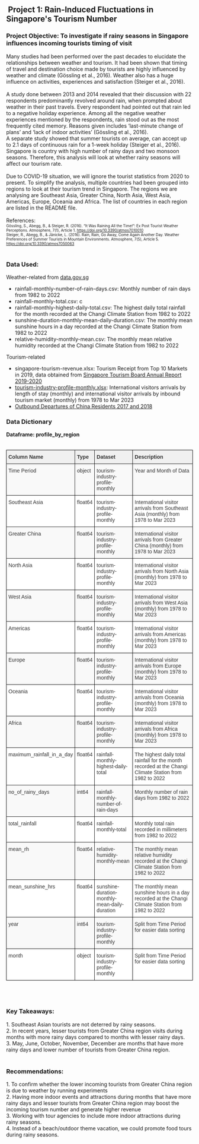 <h2 style="text-align: left;">&nbsp;Project 1:&nbsp;Rain-Induced Fluctuations in Singapore's Tourism Number</h2><span><!--more--></span><h3 style="text-align: left;">Project Objective: To investigate if rainy seasons in Singapore influences incoming tourists timing of visit</h3><div><div>Many studies had been performed over the past decades to elucidate the relationships between weather and tourism. It had been shown that timing of travel and destination choice made by tourists are highly influenced by weather and climate (Gössling et al., 2016). Weather also has a huge influence on activities, experiences and satisfaction (Steiger et al., 2016).</div><div><br /></div><div>A study done between 2013 and 2014 revealed that their discussion with 22 respondents predominantly revolved around rain, when prompted about weather in their past travels. Every respondent had pointed out that rain led to a negative holiday experience. Among all the negative weather experiences mentioned by the respondents, rain stood out as the most frequently cited memory. Reasons given includes ‘last-minute change of plans’ and ‘lack of indoor activities’ (Gössling et al., 2016).</div><div>A separate study showed that summer tourists on average, can accept up to 2.1 days of continuous rain for a 1-week holiday (Steiger et al., 2016). Singapore is country with high number of rainy days and two monsoon seasons. Therefore, this analysis will look at whether rainy seasons will affect our tourism rate.</div><div><br /></div><div>Due to COVID-19 situation, we will ignore the tourist statistics from 2020 to present. To simplify the analysis, multiple countries had been grouped into regions to look at their tourism trend in Singapore. The regions we are analysing are Southeast Asia, Greater China, North Asia, West Asia, Americas, Europe, Oceania and Africa. The list of countries in each region are listed in the README file.</div><div><br /></div><div>References:</div><div><span style="font-size: x-small;">Gössling, S., Abegg, B., &amp; Steiger, R. (2016). “It Was Raining All the Time!”: Ex Post Tourist Weather Perceptions. Atmosphere, 7(1), Article 1. <a href="https://doi.org/10.3390/atmos7010010">https://doi.org/10.3390/atmos7010010</a></span></div><div><span style="font-size: x-small;">Steiger, R., Abegg, B., &amp; Jänicke, L. (2016). Rain, Rain, Go Away, Come Again Another Day. Weather Preferences of Summer Tourists in Mountain Environments. Atmosphere, 7(5), Article 5. <a href="https://doi.org/10.3390/atmos7050063">https://doi.org/10.3390/atmos7050063</a></span></div></div><div><br /></div><span><!--more--></span><h3 style="text-align: left;">Data Used:</h3><div>Weather-related from <a href="http://data.gov.sg">data.gov.sg</a></div><div><ul style="text-align: left;"><li>rainfall-monthly-number-of-rain-days.csv: Monthly number of rain days from 1982 to 2022</li><li>rainfall-monthly-total.csv: c</li><li>rainfall-monthly-highest-daily-total.csv:&nbsp;The highest daily total rainfall for the month recorded at the Changi Climate Station from 1982 to 2022</li><li>sunshine-duration-monthly-mean-daily-duration.csv:&nbsp;The monthly mean sunshine hours in a day recorded at the Changi Climate Station from 1982 to 2022</li><li>relative-humidity-monthly-mean.csv:&nbsp;The monthly mean relative humidity recorded at the Changi Climate Station from 1982 to 2022</li></ul></div><div>Tourism-related</div><div><ul style="text-align: left;"><li>singapore-tourism-revenue.xlsx: Tourism Receipt from Top 10 Markets in 2019, data obtained from <a href="https://www.stb.gov.sg/content/dam/stb/documents/annualreports/Singapore%20Tourism%20Board_Annual%20Report%202019-2020.pdf" target="_blank">Singapore Tourism Board Annual Report 2019-2020</a></li><li><a href="https://tablebuilder.singstat.gov.sg/statistical-tables/downloadMultiple/_xVRYuIPVEe2yAjZN4FFXw">tourism-industry-profile-monthly.xlsx</a>: International visitors arrivals by length of stay (monthly) and international visitor arrivals by inbound tourism market (monthly) from 1978 to Mar 2023</li><li><a href="http://www.travellinkdaily.com/tld/dsj/15550.htm" target="_blank">Outbound Departures of China Residents 2017 and 2018</a></li></ul><span><!--more--></span><h3 style="text-align: left;">Data Dictionary</h3></div><div><b>Dataframe:&nbsp;profile_by_region</b></div><div><br /></div><div>

<table class="tg" style="border-collapse: collapse; border-color: rgb(204, 204, 204); border-spacing: 0px;"><thead><tr><th style="background-color: #f0f0f0; border-color: rgb(0, 0, 0); border-style: solid; border-width: 1px; color: #333333; font-family: Arial, sans-serif; font-size: 14px; overflow: hidden; padding: 10px 5px; text-align: left; vertical-align: top; word-break: normal;">Column Name</th><th style="background-color: #f0f0f0; border-color: rgb(0, 0, 0); border-style: solid; border-width: 1px; color: #333333; font-family: Arial, sans-serif; font-size: 14px; overflow: hidden; padding: 10px 5px; text-align: left; vertical-align: top; word-break: normal;">Type</th><th style="background-color: #f0f0f0; border-color: rgb(0, 0, 0); border-style: solid; border-width: 1px; color: #333333; font-family: Arial, sans-serif; font-size: 14px; overflow: hidden; padding: 10px 5px; text-align: left; vertical-align: top; word-break: normal;">Dataset</th><th style="background-color: #f0f0f0; border-color: rgb(0, 0, 0); border-style: solid; border-width: 1px; color: #333333; font-family: Arial, sans-serif; font-size: 14px; overflow: hidden; padding: 10px 5px; text-align: left; vertical-align: top; word-break: normal;">Description</th></tr></thead><tbody><tr><td style="background-color: #f9f9f9; border-color: rgb(0, 0, 0); border-style: solid; border-width: 1px; color: #333333; font-family: Arial, sans-serif; font-size: 14px; overflow: hidden; padding: 10px 5px; text-align: left; vertical-align: top; word-break: normal;">Time Period</td><td style="background-color: #f9f9f9; border-color: rgb(0, 0, 0); border-style: solid; border-width: 1px; color: #333333; font-family: Arial, sans-serif; font-size: 14px; overflow: hidden; padding: 10px 5px; text-align: left; vertical-align: top; word-break: normal;">object</td><td style="background-color: #f9f9f9; border-color: rgb(0, 0, 0); border-style: solid; border-width: 1px; color: #333333; font-family: Arial, sans-serif; font-size: 14px; overflow: hidden; padding: 10px 5px; text-align: left; vertical-align: top; word-break: normal;">tourism-industry-profile-monthly</td><td style="background-color: #f9f9f9; border-color: rgb(0, 0, 0); border-style: solid; border-width: 1px; color: #333333; font-family: Arial, sans-serif; font-size: 14px; overflow: hidden; padding: 10px 5px; text-align: left; vertical-align: top; word-break: normal;">Year and Month of Data</td></tr><tr><td style="background-color: white; border-color: rgb(0, 0, 0); border-style: solid; border-width: 1px; color: #333333; font-family: Arial, sans-serif; font-size: 14px; overflow: hidden; padding: 10px 5px; text-align: left; vertical-align: top; word-break: normal;">Southeast Asia</td><td style="background-color: white; border-color: rgb(0, 0, 0); border-style: solid; border-width: 1px; color: #333333; font-family: Arial, sans-serif; font-size: 14px; overflow: hidden; padding: 10px 5px; text-align: left; vertical-align: top; word-break: normal;">float64</td><td style="background-color: white; border-color: rgb(0, 0, 0); border-style: solid; border-width: 1px; color: #333333; font-family: Arial, sans-serif; font-size: 14px; overflow: hidden; padding: 10px 5px; text-align: left; vertical-align: top; word-break: normal;">tourism-industry-profile-monthly</td><td style="background-color: white; border-color: rgb(0, 0, 0); border-style: solid; border-width: 1px; color: #333333; font-family: Arial, sans-serif; font-size: 14px; overflow: hidden; padding: 10px 5px; text-align: left; vertical-align: top; word-break: normal;">International visitor arrivals from Southeast Asia (monthly) from 1978 to Mar 2023</td></tr><tr><td style="background-color: #f9f9f9; border-color: rgb(0, 0, 0); border-style: solid; border-width: 1px; color: #333333; font-family: Arial, sans-serif; font-size: 14px; overflow: hidden; padding: 10px 5px; text-align: left; vertical-align: top; word-break: normal;">Greater China</td><td style="background-color: #f9f9f9; border-color: rgb(0, 0, 0); border-style: solid; border-width: 1px; color: #333333; font-family: Arial, sans-serif; font-size: 14px; overflow: hidden; padding: 10px 5px; text-align: left; vertical-align: top; word-break: normal;">float64</td><td style="background-color: #f9f9f9; border-color: rgb(0, 0, 0); border-style: solid; border-width: 1px; color: #333333; font-family: Arial, sans-serif; font-size: 14px; overflow: hidden; padding: 10px 5px; text-align: left; vertical-align: top; word-break: normal;">tourism-industry-profile-monthly</td><td style="background-color: #f9f9f9; border-color: rgb(0, 0, 0); border-style: solid; border-width: 1px; color: #333333; font-family: Arial, sans-serif; font-size: 14px; overflow: hidden; padding: 10px 5px; text-align: left; vertical-align: top; word-break: normal;">International visitor arrivals from Greater China (monthly) from 1978 to Mar 2023</td></tr><tr><td style="background-color: white; border-color: rgb(0, 0, 0); border-style: solid; border-width: 1px; color: #333333; font-family: Arial, sans-serif; font-size: 14px; overflow: hidden; padding: 10px 5px; text-align: left; vertical-align: top; word-break: normal;">North Asia</td><td style="background-color: white; border-color: rgb(0, 0, 0); border-style: solid; border-width: 1px; color: #333333; font-family: Arial, sans-serif; font-size: 14px; overflow: hidden; padding: 10px 5px; text-align: left; vertical-align: top; word-break: normal;">float64</td><td style="background-color: white; border-color: rgb(0, 0, 0); border-style: solid; border-width: 1px; color: #333333; font-family: Arial, sans-serif; font-size: 14px; overflow: hidden; padding: 10px 5px; text-align: left; vertical-align: top; word-break: normal;">tourism-industry-profile-monthly</td><td style="background-color: white; border-color: rgb(0, 0, 0); border-style: solid; border-width: 1px; color: #333333; font-family: Arial, sans-serif; font-size: 14px; overflow: hidden; padding: 10px 5px; text-align: left; vertical-align: top; word-break: normal;">International visitor arrivals from North Asia (monthly) from 1978 to Mar 2023</td></tr><tr><td style="background-color: #f9f9f9; border-color: rgb(0, 0, 0); border-style: solid; border-width: 1px; color: #333333; font-family: Arial, sans-serif; font-size: 14px; overflow: hidden; padding: 10px 5px; text-align: left; vertical-align: top; word-break: normal;">West Asia</td><td style="background-color: #f9f9f9; border-color: rgb(0, 0, 0); border-style: solid; border-width: 1px; color: #333333; font-family: Arial, sans-serif; font-size: 14px; overflow: hidden; padding: 10px 5px; text-align: left; vertical-align: top; word-break: normal;">float64</td><td style="background-color: #f9f9f9; border-color: rgb(0, 0, 0); border-style: solid; border-width: 1px; color: #333333; font-family: Arial, sans-serif; font-size: 14px; overflow: hidden; padding: 10px 5px; text-align: left; vertical-align: top; word-break: normal;">tourism-industry-profile-monthly</td><td style="background-color: #f9f9f9; border-color: rgb(0, 0, 0); border-style: solid; border-width: 1px; color: #333333; font-family: Arial, sans-serif; font-size: 14px; overflow: hidden; padding: 10px 5px; text-align: left; vertical-align: top; word-break: normal;">International visitor arrivals from West Asia (monthly) from 1978 to Mar 2023</td></tr><tr><td style="background-color: white; border-color: rgb(0, 0, 0); border-style: solid; border-width: 1px; color: #333333; font-family: Arial, sans-serif; font-size: 14px; overflow: hidden; padding: 10px 5px; text-align: left; vertical-align: top; word-break: normal;">Americas</td><td style="background-color: white; border-color: rgb(0, 0, 0); border-style: solid; border-width: 1px; color: #333333; font-family: Arial, sans-serif; font-size: 14px; overflow: hidden; padding: 10px 5px; text-align: left; vertical-align: top; word-break: normal;">float64</td><td style="background-color: white; border-color: rgb(0, 0, 0); border-style: solid; border-width: 1px; color: #333333; font-family: Arial, sans-serif; font-size: 14px; overflow: hidden; padding: 10px 5px; text-align: left; vertical-align: top; word-break: normal;">tourism-industry-profile-monthly</td><td style="background-color: white; border-color: rgb(0, 0, 0); border-style: solid; border-width: 1px; color: #333333; font-family: Arial, sans-serif; font-size: 14px; overflow: hidden; padding: 10px 5px; text-align: left; vertical-align: top; word-break: normal;">International visitor arrivals from Americas (monthly) from 1978 to Mar 2023</td></tr><tr><td style="background-color: #f9f9f9; border-color: rgb(0, 0, 0); border-style: solid; border-width: 1px; color: #333333; font-family: Arial, sans-serif; font-size: 14px; overflow: hidden; padding: 10px 5px; text-align: left; vertical-align: top; word-break: normal;">Europe</td><td style="background-color: #f9f9f9; border-color: rgb(0, 0, 0); border-style: solid; border-width: 1px; color: #333333; font-family: Arial, sans-serif; font-size: 14px; overflow: hidden; padding: 10px 5px; text-align: left; vertical-align: top; word-break: normal;">float64</td><td style="background-color: #f9f9f9; border-color: rgb(0, 0, 0); border-style: solid; border-width: 1px; color: #333333; font-family: Arial, sans-serif; font-size: 14px; overflow: hidden; padding: 10px 5px; text-align: left; vertical-align: top; word-break: normal;">tourism-industry-profile-monthly</td><td style="background-color: #f9f9f9; border-color: rgb(0, 0, 0); border-style: solid; border-width: 1px; color: #333333; font-family: Arial, sans-serif; font-size: 14px; overflow: hidden; padding: 10px 5px; text-align: left; vertical-align: top; word-break: normal;">International visitor arrivals from Europe (monthly) from 1978 to Mar 2023</td></tr><tr><td style="background-color: white; border-color: rgb(0, 0, 0); border-style: solid; border-width: 1px; color: #333333; font-family: Arial, sans-serif; font-size: 14px; overflow: hidden; padding: 10px 5px; text-align: left; vertical-align: top; word-break: normal;">Oceania</td><td style="background-color: white; border-color: rgb(0, 0, 0); border-style: solid; border-width: 1px; color: #333333; font-family: Arial, sans-serif; font-size: 14px; overflow: hidden; padding: 10px 5px; text-align: left; vertical-align: top; word-break: normal;">float64</td><td style="background-color: white; border-color: rgb(0, 0, 0); border-style: solid; border-width: 1px; color: #333333; font-family: Arial, sans-serif; font-size: 14px; overflow: hidden; padding: 10px 5px; text-align: left; vertical-align: top; word-break: normal;">tourism-industry-profile-monthly</td><td style="background-color: white; border-color: rgb(0, 0, 0); border-style: solid; border-width: 1px; color: #333333; font-family: Arial, sans-serif; font-size: 14px; overflow: hidden; padding: 10px 5px; text-align: left; vertical-align: top; word-break: normal;">International visitor arrivals from Oceania (monthly) from 1978 to Mar 2023</td></tr><tr><td style="background-color: #f9f9f9; border-color: rgb(0, 0, 0); border-style: solid; border-width: 1px; color: #333333; font-family: Arial, sans-serif; font-size: 14px; overflow: hidden; padding: 10px 5px; text-align: left; vertical-align: top; word-break: normal;">Africa</td><td style="background-color: #f9f9f9; border-color: rgb(0, 0, 0); border-style: solid; border-width: 1px; color: #333333; font-family: Arial, sans-serif; font-size: 14px; overflow: hidden; padding: 10px 5px; text-align: left; vertical-align: top; word-break: normal;">float64</td><td style="background-color: #f9f9f9; border-color: rgb(0, 0, 0); border-style: solid; border-width: 1px; color: #333333; font-family: Arial, sans-serif; font-size: 14px; overflow: hidden; padding: 10px 5px; text-align: left; vertical-align: top; word-break: normal;">tourism-industry-profile-monthly</td><td style="background-color: #f9f9f9; border-color: rgb(0, 0, 0); border-style: solid; border-width: 1px; color: #333333; font-family: Arial, sans-serif; font-size: 14px; overflow: hidden; padding: 10px 5px; text-align: left; vertical-align: top; word-break: normal;">International visitor arrivals from Africa (monthly) from 1978 to Mar 2023</td></tr><tr><td style="background-color: white; border-color: rgb(0, 0, 0); border-style: solid; border-width: 1px; color: #333333; font-family: Arial, sans-serif; font-size: 14px; overflow: hidden; padding: 10px 5px; text-align: left; vertical-align: top; word-break: normal;">maximum_rainfall_in_a_day</td><td style="background-color: white; border-color: rgb(0, 0, 0); border-style: solid; border-width: 1px; color: #333333; font-family: Arial, sans-serif; font-size: 14px; overflow: hidden; padding: 10px 5px; text-align: left; vertical-align: top; word-break: normal;">float64</td><td style="background-color: white; border-color: rgb(0, 0, 0); border-style: solid; border-width: 1px; color: #333333; font-family: Arial, sans-serif; font-size: 14px; overflow: hidden; padding: 10px 5px; text-align: left; vertical-align: top; word-break: normal;">rainfall-monthly-highest-daily-total</td><td style="background-color: white; border-color: rgb(0, 0, 0); border-style: solid; border-width: 1px; color: #333333; font-family: Arial, sans-serif; font-size: 14px; overflow: hidden; padding: 10px 5px; text-align: left; vertical-align: top; word-break: normal;">The highest daily total rainfall for the month recorded at the Changi Climate Station from 1982 to 2022</td></tr><tr><td style="background-color: #f9f9f9; border-color: rgb(0, 0, 0); border-style: solid; border-width: 1px; color: #333333; font-family: Arial, sans-serif; font-size: 14px; overflow: hidden; padding: 10px 5px; text-align: left; vertical-align: top; word-break: normal;">no_of_rainy_days</td><td style="background-color: #f9f9f9; border-color: rgb(0, 0, 0); border-style: solid; border-width: 1px; color: #333333; font-family: Arial, sans-serif; font-size: 14px; overflow: hidden; padding: 10px 5px; text-align: left; vertical-align: top; word-break: normal;">int64</td><td style="background-color: #f9f9f9; border-color: rgb(0, 0, 0); border-style: solid; border-width: 1px; color: #333333; font-family: Arial, sans-serif; font-size: 14px; overflow: hidden; padding: 10px 5px; text-align: left; vertical-align: top; word-break: normal;">rainfall-monthly-number-of-rain-days</td><td style="background-color: #f9f9f9; border-color: rgb(0, 0, 0); border-style: solid; border-width: 1px; color: #333333; font-family: Arial, sans-serif; font-size: 14px; overflow: hidden; padding: 10px 5px; text-align: left; vertical-align: top; word-break: normal;">Monthly number of rain days from 1982 to 2022</td></tr><tr><td style="background-color: white; border-color: rgb(0, 0, 0); border-style: solid; border-width: 1px; color: #333333; font-family: Arial, sans-serif; font-size: 14px; overflow: hidden; padding: 10px 5px; text-align: left; vertical-align: top; word-break: normal;">total_rainfall</td><td style="background-color: white; border-color: rgb(0, 0, 0); border-style: solid; border-width: 1px; color: #333333; font-family: Arial, sans-serif; font-size: 14px; overflow: hidden; padding: 10px 5px; text-align: left; vertical-align: top; word-break: normal;">float64</td><td style="background-color: white; border-color: rgb(0, 0, 0); border-style: solid; border-width: 1px; color: #333333; font-family: Arial, sans-serif; font-size: 14px; overflow: hidden; padding: 10px 5px; text-align: left; vertical-align: top; word-break: normal;">rainfall-monthly-total</td><td style="background-color: white; border-color: rgb(0, 0, 0); border-style: solid; border-width: 1px; color: #333333; font-family: Arial, sans-serif; font-size: 14px; overflow: hidden; padding: 10px 5px; text-align: left; vertical-align: top; word-break: normal;">Monthly total rain recorded in millimeters from 1982 to 2022</td></tr><tr><td style="background-color: #f9f9f9; border-color: rgb(0, 0, 0); border-style: solid; border-width: 1px; color: #333333; font-family: Arial, sans-serif; font-size: 14px; overflow: hidden; padding: 10px 5px; text-align: left; vertical-align: top; word-break: normal;">mean_rh</td><td style="background-color: #f9f9f9; border-color: rgb(0, 0, 0); border-style: solid; border-width: 1px; color: #333333; font-family: Arial, sans-serif; font-size: 14px; overflow: hidden; padding: 10px 5px; text-align: left; vertical-align: top; word-break: normal;">float64</td><td style="background-color: #f9f9f9; border-color: rgb(0, 0, 0); border-style: solid; border-width: 1px; color: #333333; font-family: Arial, sans-serif; font-size: 14px; overflow: hidden; padding: 10px 5px; text-align: left; vertical-align: top; word-break: normal;">relative-humidity-monthly-mean</td><td style="background-color: #f9f9f9; border-color: rgb(0, 0, 0); border-style: solid; border-width: 1px; color: #333333; font-family: Arial, sans-serif; font-size: 14px; overflow: hidden; padding: 10px 5px; text-align: left; vertical-align: top; word-break: normal;">The monthly mean relative humidity recorded at the Changi Climate Station from 1982 to 2022</td></tr><tr><td style="background-color: white; border-color: rgb(0, 0, 0); border-style: solid; border-width: 1px; color: #333333; font-family: Arial, sans-serif; font-size: 14px; overflow: hidden; padding: 10px 5px; text-align: left; vertical-align: top; word-break: normal;">mean_sunshine_hrs</td><td style="background-color: white; border-color: rgb(0, 0, 0); border-style: solid; border-width: 1px; color: #333333; font-family: Arial, sans-serif; font-size: 14px; overflow: hidden; padding: 10px 5px; text-align: left; vertical-align: top; word-break: normal;">float64</td><td style="background-color: white; border-color: rgb(0, 0, 0); border-style: solid; border-width: 1px; color: #333333; font-family: Arial, sans-serif; font-size: 14px; overflow: hidden; padding: 10px 5px; text-align: left; vertical-align: top; word-break: normal;">sunshine-duration-monthly-mean-daily-duration</td><td style="background-color: white; border-color: rgb(0, 0, 0); border-style: solid; border-width: 1px; color: #333333; font-family: Arial, sans-serif; font-size: 14px; overflow: hidden; padding: 10px 5px; text-align: left; vertical-align: top; word-break: normal;">The monthly mean sunshine hours in a day recorded at the Changi Climate Station from 1982 to 2022</td></tr><tr><td style="background-color: #f9f9f9; border-color: rgb(0, 0, 0); border-style: solid; border-width: 1px; color: #333333; font-family: Arial, sans-serif; font-size: 14px; overflow: hidden; padding: 10px 5px; text-align: left; vertical-align: top; word-break: normal;">year</td><td style="background-color: #f9f9f9; border-color: rgb(0, 0, 0); border-style: solid; border-width: 1px; color: #333333; font-family: Arial, sans-serif; font-size: 14px; overflow: hidden; padding: 10px 5px; text-align: left; vertical-align: top; word-break: normal;">int64</td><td style="background-color: #f9f9f9; border-color: rgb(0, 0, 0); border-style: solid; border-width: 1px; color: #333333; font-family: Arial, sans-serif; font-size: 14px; overflow: hidden; padding: 10px 5px; text-align: left; vertical-align: top; word-break: normal;">tourism-industry-profile-monthly</td><td style="background-color: #f9f9f9; border-color: rgb(0, 0, 0); border-style: solid; border-width: 1px; color: #333333; font-family: Arial, sans-serif; font-size: 14px; overflow: hidden; padding: 10px 5px; text-align: left; vertical-align: top; word-break: normal;">Split from Time Period for easier data sorting</td></tr><tr><td style="background-color: white; border-color: rgb(0, 0, 0); border-style: solid; border-width: 1px; color: #333333; font-family: Arial, sans-serif; font-size: 14px; overflow: hidden; padding: 10px 5px; text-align: left; vertical-align: top; word-break: normal;">month</td><td style="background-color: white; border-color: rgb(0, 0, 0); border-style: solid; border-width: 1px; color: #333333; font-family: Arial, sans-serif; font-size: 14px; overflow: hidden; padding: 10px 5px; text-align: left; vertical-align: top; word-break: normal;">object</td><td style="background-color: white; border-color: rgb(0, 0, 0); border-style: solid; border-width: 1px; color: #333333; font-family: Arial, sans-serif; font-size: 14px; overflow: hidden; padding: 10px 5px; text-align: left; vertical-align: top; word-break: normal;">tourism-industry-profile-monthly</td><td style="background-color: white; border-color: rgb(0, 0, 0); border-style: solid; border-width: 1px; color: #333333; font-family: Arial, sans-serif; font-size: 14px; overflow: hidden; padding: 10px 5px; text-align: left; vertical-align: top; word-break: normal;">Split from Time Period for easier data sorting</td></tr></tbody></table>
  
</div><div><br /></div><div><br /></div><span><!--more--></span><h3 style="text-align: left;">Key Takeaways:</h3><div>1. Southeast Asian tourists are not deterred by rainy seasons.&nbsp;</div><div>2. In recent years, lesser tourists from Greater China region visits during months with more rainy days compared to months with lesser rainy days.&nbsp;</div><div>3. May, June, October, November, December are months that have more rainy days and lower number of tourists from Greater China region.</div><div><br /></div><span><!--more--></span><h3 style="text-align: left;">Recommendations:</h3><div>1. To confirm whether the lower incoming tourists from Greater China region is due to weather by running experiments</div><div>2. Having more indoor events and attractions during months that have more rainy days and lesser tourists from Greater China region may boost the incoming tourism number and generate higher revenue</div><div>3. Working with tour agencies to include more indoor attractions during rainy seasons.&nbsp;</div><div>4. Instead of a beach/outdoor theme vacation, we could promote food tours during rainy seasons.&nbsp;</div><div><br /></div><div><br /></div>
